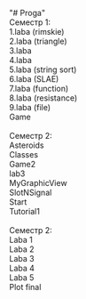 "# Proga"<br>
Семестр 1:<br>
1.laba (rimskie)<br>
2.laba (triangle)<br>
3.laba<br>
4.laba<br>
5.laba (string sort)<br>
6.laba (SLAE)<br>
7.laba (function)<br>
8.laba (resistance)<br>
9.laba (file)<br>
Game<br><br>
Семестр 2:<br>
Asteroids<br>
Classes<br>
Game2<br>
lab3<br>
MyGraphicView<br>
SlotNSignal<br>
Start<br>
Tutorial1<br><br>
Семестр 2:<br>
Laba 1<br>
Laba 2<br>
Laba 3<br>
Laba 4<br>
Laba 5<br>
Plot final
